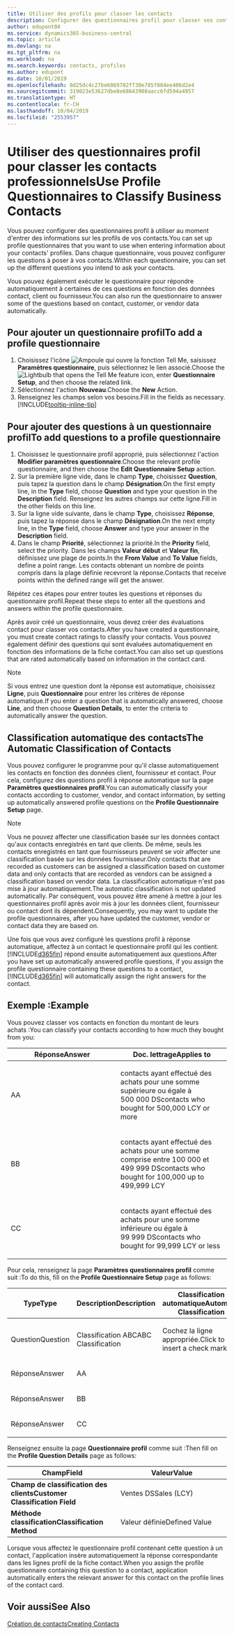 ```yaml
---
title: Utiliser des profils pour classer les contacts
description: Configurer des questionnaires profil pour classer vos contacts professionnels
author: edupont04
ms.service: dynamics365-business-central
ms.topic: article
ms.devlang: na
ms.tgt_pltfrm: na
ms.workload: na
ms.search.keywords: contacts, profiles
ms.author: edupont
ms.date: 10/01/2019
ms.openlocfilehash: 8d25dc4c27be6069782ff30e785f884ee406d2e4
ms.sourcegitcommit: 319023e53627dbe8e68643908aacc6fd594a4957
ms.translationtype: HT
ms.contentlocale: fr-CH
ms.lasthandoff: 10/04/2019
ms.locfileid: "2553957"
---
```

# <a name="use-profile-questionnaires-to-classify-business-contacts"></a><span data-ttu-id="8535e-103">Utiliser des questionnaires profil pour classer les contacts professionnels</span><span class="sxs-lookup"><span data-stu-id="8535e-103">Use Profile Questionnaires to Classify Business Contacts</span></span>
<span data-ttu-id="8535e-104">Vous pouvez configurer des questionnaires profil à utiliser au moment d'entrer des informations sur les profils de vos contacts.</span><span class="sxs-lookup"><span data-stu-id="8535e-104">You can set up profile questionnaires that you want to use when entering information about your contacts' profiles.</span></span> <span data-ttu-id="8535e-105">Dans chaque questionnaire, vous pouvez configurer les questions à poser à vos contacts.</span><span class="sxs-lookup"><span data-stu-id="8535e-105">Within each questionnaire, you can set up the different questions you intend to ask your contacts.</span></span>  

<span data-ttu-id="8535e-106">Vous pouvez également exécuter le questionnaire pour répondre automatiquement à certaines de ces questions en fonction des données contact, client ou fournisseur.</span><span class="sxs-lookup"><span data-stu-id="8535e-106">You can also run the questionnaire to answer some of the questions based on contact, customer, or vendor data automatically.</span></span>  

## <a name="to-add-a-profile-questionnaire"></a><span data-ttu-id="8535e-107">Pour ajouter un questionnaire profil</span><span class="sxs-lookup"><span data-stu-id="8535e-107">To add a profile questionnaire</span></span>
1.  <span data-ttu-id="8535e-108">Choisissez l'icône ![Ampoule qui ouvre la fonction Tell Me](media/ui-search/search_small.png "Dites-moi ce que vous voulez faire"), saisissez **Paramètres questionnaire**, puis sélectionnez le lien associé.</span><span class="sxs-lookup"><span data-stu-id="8535e-108">Choose the ![Lightbulb that opens the Tell Me feature](media/ui-search/search_small.png "Tell me what you want to do") icon, enter **Questionnaire Setup**, and then choose the related link.</span></span>  
2.  <span data-ttu-id="8535e-109">Sélectionnez l'action **Nouveau**.</span><span class="sxs-lookup"><span data-stu-id="8535e-109">Choose the **New** Action.</span></span>  
3.  <span data-ttu-id="8535e-110">Renseignez les champs selon vos besoins.</span><span class="sxs-lookup"><span data-stu-id="8535e-110">Fill in the fields as necessary.</span></span> [!INCLUDE[tooltip-inline-tip](includes/tooltip-inline-tip_md.md)]  

## <a name="to-add-questions-to-a-profile-questionnaire"></a><span data-ttu-id="8535e-111">Pour ajouter des questions à un questionnaire profil</span><span class="sxs-lookup"><span data-stu-id="8535e-111">To add questions to a profile questionnaire</span></span>
1.  <span data-ttu-id="8535e-112">Choisissez le questionnaire profil approprié, puis sélectionnez l'action **Modifier paramètres questionnaire**.</span><span class="sxs-lookup"><span data-stu-id="8535e-112">Choose the relevant profile questionnaire, and then choose the **Edit Questionnaire Setup** action.</span></span>  
2.  <span data-ttu-id="8535e-113">Sur la première ligne vide, dans le champ **Type**, choisissez **Question**, puis tapez la question dans le champ **Désignation**.</span><span class="sxs-lookup"><span data-stu-id="8535e-113">On the first empty line, in the **Type** field, choose **Question** and type your question in the **Description** field.</span></span> <span data-ttu-id="8535e-114">Renseignez les autres champs sur cette ligne.</span><span class="sxs-lookup"><span data-stu-id="8535e-114">Fill in the other fields on this line.</span></span>  
3.  <span data-ttu-id="8535e-115">Sur la ligne vide suivante, dans le champ **Type**, choisissez **Réponse**, puis tapez la réponse dans le champ **Désignation**.</span><span class="sxs-lookup"><span data-stu-id="8535e-115">On the next empty line, in the **Type** field, choose **Answer** and type your answer in the **Description** field.</span></span>  
4.  <span data-ttu-id="8535e-116">Dans le champ **Priorité**, sélectionnez la priorité.</span><span class="sxs-lookup"><span data-stu-id="8535e-116">In the **Priority** field, select the priority.</span></span> <span data-ttu-id="8535e-117">Dans les champs **Valeur début** et **Valeur fin**, définissez une plage de points.</span><span class="sxs-lookup"><span data-stu-id="8535e-117">In the **From Value** and **To Value** fields, define a point range.</span></span> <span data-ttu-id="8535e-118">Les contacts obtenant un nombre de points compris dans la plage définie recevront la réponse.</span><span class="sxs-lookup"><span data-stu-id="8535e-118">Contacts that receive points within the defined range will get the answer.</span></span>  

<span data-ttu-id="8535e-119">Répétez ces étapes pour entrer toutes les questions et réponses du questionnaire profil.</span><span class="sxs-lookup"><span data-stu-id="8535e-119">Repeat these steps to enter all the questions and answers within the profile questionnaire.</span></span>

<span data-ttu-id="8535e-120">Après avoir créé un questionnaire, vous devez créer des évaluations contact pour classer vos contacts.</span><span class="sxs-lookup"><span data-stu-id="8535e-120">After you have created a questionnaire, you must create contact ratings to classify your contacts.</span></span> <span data-ttu-id="8535e-121">Vous pouvez également définir des questions qui sont évaluées automatiquement en fonction des informations de la fiche contact.</span><span class="sxs-lookup"><span data-stu-id="8535e-121">You can also set up questions that are rated automatically based on information in the contact card.</span></span>  

> [!NOTE]
> <span data-ttu-id="8535e-122">Si vous entrez une question dont la réponse est automatique, choisissez <STRONG>Ligne</STRONG>, puis <STRONG>Questionnaire</STRONG> pour entrer les critères de réponse automatique.</span><span class="sxs-lookup"><span data-stu-id="8535e-122">If you enter a question that is automatically answered, choose <STRONG>Line</STRONG>, and then choose <STRONG>Question Details</STRONG>, to enter the criteria to automatically answer the question.</span></span>

## <a name="the-automatic-classification-of-contacts"></a><span data-ttu-id="8535e-123">Classification automatique des contacts</span><span class="sxs-lookup"><span data-stu-id="8535e-123">The Automatic Classification of Contacts</span></span>
<span data-ttu-id="8535e-124">Vous pouvez configurer le programme pour qu'il classe automatiquement les contacts en fonction des données client, fournisseur et contact. Pour cela, configurez des questions profil à réponse automatique sur la page **Paramètres questionnaires profil**.</span><span class="sxs-lookup"><span data-stu-id="8535e-124">You can automatically classify your contacts according to customer, vendor, and contact information, by setting up automatically answered profile questions on the **Profile Questionnaire Setup** page.</span></span>  

> [!NOTE]
> <span data-ttu-id="8535e-125">Vous ne pouvez affecter une classification basée sur les données contact qu'aux contacts enregistrés en tant que clients. De même, seuls les contacts enregistrés en tant que fournisseurs peuvent se voir affecter une classification basée sur les données fournisseur.</span><span class="sxs-lookup"><span data-stu-id="8535e-125">Only contacts that are recorded as customers can be assigned a classification based on customer data and only contacts that are recorded as vendors can be assigned a classification based on vendor data.</span></span> <span data-ttu-id="8535e-126">La classification automatique n'est pas mise à jour automatiquement.</span><span class="sxs-lookup"><span data-stu-id="8535e-126">The automatic classification is not updated automatically.</span></span> <span data-ttu-id="8535e-127">Par conséquent, vous pouvez être amené à mettre à jour les questionnaires profil après avoir mis à jour les données client, fournisseur ou contact dont ils dépendent.</span><span class="sxs-lookup"><span data-stu-id="8535e-127">Consequently, you may want to update the profile questionnaires, after you have updated the customer, vendor or contact data they are based on.</span></span>  

<span data-ttu-id="8535e-128">Une fois que vous avez configuré les questions profil à réponse automatique, affectez à un contact le questionnaire profil qui les contient. [!INCLUDE[d365fin](includes/d365fin_md.md)] répond ensuite automatiquement aux questions.</span><span class="sxs-lookup"><span data-stu-id="8535e-128">After you have set up automatically answered profile questions, if you assign the profile questionnaire containing these questions to a contact, [!INCLUDE[d365fin](includes/d365fin_md.md)] will automatically assign the right answers for the contact.</span></span>  

## <a name="example"></a><span data-ttu-id="8535e-129">Exemple :</span><span class="sxs-lookup"><span data-stu-id="8535e-129">Example</span></span>
<span data-ttu-id="8535e-130">Vous pouvez classer vos contacts en fonction du montant de leurs achats :</span><span class="sxs-lookup"><span data-stu-id="8535e-130">You can classify your contacts according to how much they bought from you:</span></span>

<table>
<colgroup>
<col style="width: 50%" />
<col style="width: 50%" />
</colgroup>
<thead>
<tr class="header">
<th><span data-ttu-id="8535e-131"><strong>Réponse</strong></span><span class="sxs-lookup"><span data-stu-id="8535e-131"><strong>Answer</strong></span></span></th>
<th><span data-ttu-id="8535e-132"><strong>Doc. lettrage</strong></span><span class="sxs-lookup"><span data-stu-id="8535e-132"><strong>Applies to</strong></span></span></th>
</tr>
</thead>
<tbody>
<tr class="odd">
<td><p><span data-ttu-id="8535e-133">A</span><span class="sxs-lookup"><span data-stu-id="8535e-133">A</span></span></p></td>
<td><p><span data-ttu-id="8535e-134">contacts ayant effectué des achats pour une somme supérieure ou égale à 500 000 DS</span><span class="sxs-lookup"><span data-stu-id="8535e-134">contacts who bought for 500,000 LCY or more</span></span></p></td>
</tr>
<tr class="even">
<td><p><span data-ttu-id="8535e-135">B</span><span class="sxs-lookup"><span data-stu-id="8535e-135">B</span></span></p></td>
<td><p><span data-ttu-id="8535e-136">contacts ayant effectué des achats pour une somme comprise entre 100 000 et 499 999 DS</span><span class="sxs-lookup"><span data-stu-id="8535e-136">contacts who bought for 100,000 up to 499,999 LCY</span></span></p></td>
</tr>
<tr class="odd">
<td><p><span data-ttu-id="8535e-137">C</span><span class="sxs-lookup"><span data-stu-id="8535e-137">C</span></span></p></td>
<td><p><span data-ttu-id="8535e-138">contacts ayant effectué des achats pour une somme inférieure ou égale à 99 999 DS</span><span class="sxs-lookup"><span data-stu-id="8535e-138">contacts who bought for 99,999 LCY or less</span></span></p></td>
</tr>
</tbody>
</table>

<span data-ttu-id="8535e-139">Pour cela, renseignez la page **Paramètres questionnaires profil** comme suit :</span><span class="sxs-lookup"><span data-stu-id="8535e-139">To do this, fill on the **Profile Questionnaire Setup** page as follows:</span></span>


<table>
<colgroup>
<col style="width: 20%" />
<col style="width: 20%" />
<col style="width: 20%" />
<col style="width: 20%" />
<col style="width: 20%" />
</colgroup>
<thead>
<tr class="header">
<th><span data-ttu-id="8535e-140"><strong>Type</strong></span><span class="sxs-lookup"><span data-stu-id="8535e-140"><strong>Type</strong></span></span></th>
<th><span data-ttu-id="8535e-141"><strong>Description</strong></span><span class="sxs-lookup"><span data-stu-id="8535e-141"><strong>Description</strong></span></span></th>
<th><span data-ttu-id="8535e-142"><strong>Classification automatique</strong></span><span class="sxs-lookup"><span data-stu-id="8535e-142"><strong>Automatic Classification</strong></span></span></th>
<th><span data-ttu-id="8535e-143"><strong>Valeur début</strong></span><span class="sxs-lookup"><span data-stu-id="8535e-143"><strong>From Value</strong></span></span></th>
<th><span data-ttu-id="8535e-144"><strong>Valeur fin</strong></span><span class="sxs-lookup"><span data-stu-id="8535e-144"><strong>To Value</strong></span></span></th>
</tr>
</thead>
<tbody>
<tr class="odd">
<td><p><span data-ttu-id="8535e-145">Question</span><span class="sxs-lookup"><span data-stu-id="8535e-145">Question</span></span></p></td>
<td><p><span data-ttu-id="8535e-146">Classification ABC</span><span class="sxs-lookup"><span data-stu-id="8535e-146">ABC Classification</span></span></p></td>
<td><p><span data-ttu-id="8535e-147">Cochez la ligne appropriée.</span><span class="sxs-lookup"><span data-stu-id="8535e-147">Click to insert a check mark</span></span></p></td>
<td><p> </p></td>
<td><p> </p></td>
</tr>
<tr class="even">
<td><p><span data-ttu-id="8535e-148">Réponse</span><span class="sxs-lookup"><span data-stu-id="8535e-148">Answer</span></span></p></td>
<td><p><span data-ttu-id="8535e-149">A</span><span class="sxs-lookup"><span data-stu-id="8535e-149">A</span></span></p></td>
<td><p> </p></td>
<td><p><span data-ttu-id="8535e-150">500,000</span><span class="sxs-lookup"><span data-stu-id="8535e-150">500,000</span></span></p></td>
<td><p> </p></td>
</tr>
<tr class="odd">
<td><p><span data-ttu-id="8535e-151">Réponse</span><span class="sxs-lookup"><span data-stu-id="8535e-151">Answer</span></span></p></td>
<td><p><span data-ttu-id="8535e-152">B</span><span class="sxs-lookup"><span data-stu-id="8535e-152">B</span></span></p></td>
<td><p> </p></td>
<td><p><span data-ttu-id="8535e-153">100,000</span><span class="sxs-lookup"><span data-stu-id="8535e-153">100,000</span></span></p></td>
<td><p><span data-ttu-id="8535e-154">499,999</span><span class="sxs-lookup"><span data-stu-id="8535e-154">499,999</span></span></p></td>
</tr>
<tr class="even">
<td><p><span data-ttu-id="8535e-155">Réponse</span><span class="sxs-lookup"><span data-stu-id="8535e-155">Answer</span></span></p></td>
<td><p><span data-ttu-id="8535e-156">C</span><span class="sxs-lookup"><span data-stu-id="8535e-156">C</span></span></p></td>
<td><p> </p></td>
<td><p> </p></td>
<td><p><span data-ttu-id="8535e-157">99,999</span><span class="sxs-lookup"><span data-stu-id="8535e-157">99,999</span></span></p></td>
</tr>
</tbody>
</table>

<span data-ttu-id="8535e-158">Renseignez ensuite la page **Questionnaire profil** comme suit :</span><span class="sxs-lookup"><span data-stu-id="8535e-158">Then fill on the **Profile Question Details** page as follows:</span></span>
<table>
<colgroup>
<col style="width: 50%" />
<col style="width: 50%" />
</colgroup>
<thead>
<tr class="header">
<th><span data-ttu-id="8535e-159"><strong>Champ</strong></span><span class="sxs-lookup"><span data-stu-id="8535e-159"><strong>Field</strong></span></span></th>
<th><span data-ttu-id="8535e-160"><strong>Valeur</strong></span><span class="sxs-lookup"><span data-stu-id="8535e-160"><strong>Value</strong></span></span></th>
</tr>
</thead>
<tbody>
<tr>
<td><span data-ttu-id="8535e-161"><strong>Champ de classification des clients</strong></span><span class="sxs-lookup"><span data-stu-id="8535e-161"><strong>Customer Classification Field</strong></span></span></td>
<td><span data-ttu-id="8535e-162"><emphasis>Ventes DS</emphasis></span><span class="sxs-lookup"><span data-stu-id="8535e-162"><emphasis>Sales (LCY)</emphasis></span></span></td>
</tr>
<tr>
<td><span data-ttu-id="8535e-163"><strong>Méthode classification</strong></span><span class="sxs-lookup"><span data-stu-id="8535e-163"><strong>Classification Method</strong></span></span></td>
<td><span data-ttu-id="8535e-164"><emphasis>Valeur définie</emphasis></span><span class="sxs-lookup"><span data-stu-id="8535e-164"><emphasis>Defined Value</emphasis></span></span></td>
</tr>
</tbody>
</table>

<span data-ttu-id="8535e-165">Lorsque vous affectez le questionnaire profil contenant cette question à un contact, l'application insère automatiquement la réponse correspondante dans les lignes profil de la fiche contact.</span><span class="sxs-lookup"><span data-stu-id="8535e-165">When you assign the profile questionnaire containing this question to a contact, application automatically enters the relevant answer for this contact on the profile lines of the contact card.</span></span>

## <a name="see-also"></a><span data-ttu-id="8535e-166">Voir aussi</span><span class="sxs-lookup"><span data-stu-id="8535e-166">See Also</span></span>
[<span data-ttu-id="8535e-167">Création de contacts</span><span class="sxs-lookup"><span data-stu-id="8535e-167">Creating Contacts</span></span>](marketing-create-contact-companies.md)  
